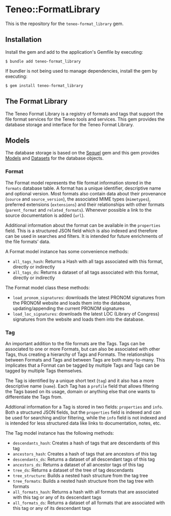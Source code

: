 # Teneo::FormatLibrary

This is the repository for the `teneo-format_library` gem.

## Installation

Install the gem and add to the application's Gemfile by executing:

    $ bundle add teneo-format_library

If bundler is not being used to manage dependencies, install the gem by executing:

    $ gem install teneo-format_library

## The Format Library

The Teneo Format Library is a registry of formats and tags that support the file format services for the Teneo tools and services. This gem provides the database storage and interface for the Teneo Format Library.

## Models
The database storage is based on the [Sequel](https://rubygems.org/gems/sequel) gem and this gem provides [Models](https://sequel.jeremyevans.net/rdoc/classes/Sequel/Model.html) and [Datasets](https://sequel.jeremyevans.net/rdoc/classes/Sequel/Dataset.html) for the database objects.

### Format

The Format model represents the file format information stored in the `formats` database table. A format has a unique identifier, descriptive name and optional version. Most formats also contain data about their provenance (`source` and `source_version`), the associated MIME types (`mimetypes`), preferred extensions (`extensions`) and their relationships with other formats (`parent_format` and `related_formats`). Whenever possible a link to the source documentation is added (`url`).

Additional information about the format can be available in the `properties` field. This is a structured JSON field which is also indexed and therefore can be used in searches and filters. It is intended for future enrichments of the file formats' data.

A Format model instance has some convenience methods:
- `all_tags_hash`: Returns a Hash with all tags associated with this format, directly or indirectly
- `all_tags_ds`: Returns a dataset of all tags associated with this format, directly or indirectly

The Format model class these methods:
- `load_pronom_signatures`: downloads the latest PRONOM signatures from the PRONOM website and loads them into the database, updating/appending the current PRONOM signatures
- `load_loc_signatures`: downloads the latest LOC (Library of Congress) signatures from the website and loads them into the database.

### Tag

An important addition to the file formats are the Tags. Tags can be associated to one or more Formats, but can also be associated with other Tags, thus creating a hierarchy of Tags and Formats. The relationships between Formats and Tags and between Tags are both many-to-many. This implicates that a Format can be tagged by multiple Tags and Tags can be tagged by multiple Tags themselves.

The Tag is identified by a unique short text (`tag`) and it also has a more descriptive name (`name`). Each Tag has a `profile` field that allows filtering the Tags based on its usage, domain or anything else that one wants to differentiate the Tags from.

Addtional information for a Tag is stored in two fields: `properties` and `info`. Both a structured JSON fields, but the `properties` field is indexed and can be used for searching and/or filtering, while the `info` field is not indexed and is intended for less structured data like links to documentation, notes, etc.

The Tag model instance has the following methods:
- `descendants_hash`: Creates a hash of tags that are descendants of this tag
- `ancestors_hash`: Creates a hash of tags that are ancestors of this tag
- `descendants_ds`: Returns a dataset of all descendant tags of this tag
- `ancestors_ds`: Returns a dataset of all ancestor tags of this tag
- `tree_ds`: Returns a dataset of the tree of tag descendants
- `tree_structure`: Builds a nested hash structure from the tag tree
- `tree_formats`: Builds a nested hash structure from the tag tree with formats
- `all_formats_hash`: Returns a hash with all formats that are associated with this tag or any of its descendant tags
- `all_formats_ds`: Returns a dataset of all formats that are associated with this tag or any of its descendant tags